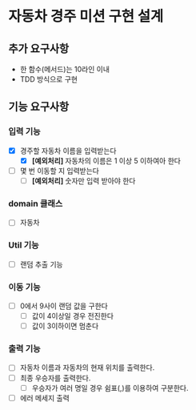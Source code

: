 # 자동차 경주 미션 구현 설계

## 추가 요구사항

- 한 함수(메서드)는 10라인 이내
- TDD 방식으로 구현

## 기능 요구사항

### 입력 기능

- [x] 경주할 자동차 이름을 입력받는다
    - [x] **[예외처리]** 자동차의 이름은 1 이상 5 이하여아 한다
- [ ] 몇 번 이동할 지 입력받는다
    - [ ] **[예외처리]** 숫자만 입력 받아야 한다

### domain 클래스

- [ ] 자동차

### Util 기능

- [ ] 랜덤 추출 기능

### 이동 기능

- [ ] 0에서 9사이 랜덤 값을 구한다
    - [ ] 값이 4이상일 경우 전진한다
    - [ ] 값이 3이하이면 멈춘다

### 출력 기능

- [ ] 자동차 이름과 자동차의 현재 위치를 출력한다.
- [ ] 최종 우승자를 출력한다.
    - [ ] 우승자가 여러 명일 경우 쉼표(,)를 이용하여 구분한다.
- [ ] 에러 메세지 출력